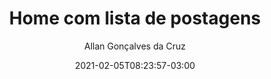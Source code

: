 ---
title: "Home com lista de postagens"
date: 2021-02-05T08:23:57-03:00
description: "Listagens de postagens"
author: "Allan Gonçalves da Cruz"
draft: false
---